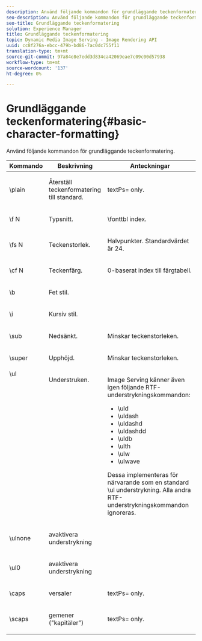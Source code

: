```yaml
---
description: Använd följande kommandon för grundläggande teckenformatering.
seo-description: Använd följande kommandon för grundläggande teckenformatering.
seo-title: Grundläggande teckenformatering
solution: Experience Manager
title: Grundläggande teckenformatering
topic: Dynamic Media Image Serving - Image Rendering API
uuid: cc8f276a-ebcc-479b-bd86-7ac0dc755f11
translation-type: tm+mt
source-git-commit: 97a84e8e7edd3d834ca42069eae7c09c00d57938
workflow-type: tm+mt
source-wordcount: '137'
ht-degree: 0%

---
```



# Grundläggande teckenformatering{#basic-character-formatting}

Använd följande kommandon för grundläggande teckenformatering.

<table id="table_65415B84652F4E7497299AD90AE7C191"> 
 <thead> 
  <tr> 
   <th class="entry"> Kommando </th> 
   <th class="entry"> Beskrivning </th> 
   <th class="entry"> Anteckningar </th> 
  </tr> 
 </thead>
 <tbody> 
  <tr> 
   <td> <span class="codeph"> \plain  </span> </td> 
   <td> <p>Återställ teckenformatering till standard. </p> </td> 
   <td> <p> <span class="codeph"> textPs=  </span> only. </p> </td> 
  </tr> 
  <tr> 
   <td> <span class="codeph"> \f  <span class="varname"> N  </span> </span> </td> 
   <td> <p>Typsnitt. </p> </td> 
   <td> <p> <span class="codeph"> \fonttbl  </span> index. </p> </td> 
  </tr> 
  <tr> 
   <td> <span class="codeph"> \fs  <span class="varname"> N  </span> </span> </td> 
   <td> <p>Teckenstorlek. </p> </td> 
   <td> <p>Halvpunkter. Standardvärdet är 24. </p> </td> 
  </tr> 
  <tr> 
   <td> <span class="codeph"> \cf  <span class="varname"> N  </span> </span> </td> 
   <td> <p>Teckenfärg. </p> </td> 
   <td> <p>0-baserat index till färgtabell. </p> </td> 
  </tr> 
  <tr> 
   <td> <span class="codeph"> \b  </span> </td> 
   <td> <p>Fet stil. </p> </td> 
   <td> <p> </p> </td> 
  </tr> 
  <tr> 
   <td> <span class="codeph"> \i  </span> </td> 
   <td> <p>Kursiv stil. </p> </td> 
   <td> <p> </p> </td> 
  </tr> 
  <tr> 
   <td> <span class="codeph"> \sub  </span> </td> 
   <td> <p>Nedsänkt. </p> </td> 
   <td> <p>Minskar teckenstorleken. </p> </td> 
  </tr> 
  <tr> 
   <td> <span class="codeph"> \super  </span> </td> 
   <td> <p>Upphöjd. </p> </td> 
   <td> <p>Minskar teckenstorleken. </p> </td> 
  </tr> 
  <tr valign="top"> 
   <td> <span class="codeph"> \ul  </span> </td> 
   <td> <p>Understruken. </p> </td> 
   <td> <p>Image Serving känner även igen följande RTF-understrykningskommandon: </p> <p> 
     <ul id="ul_EF2077DD51F94E2E94D8F1FA661F95DE"> 
      <li id="li_F9382148CCCC4A6AB373DD96D28B71EE"> <span class="codeph"> \uld  </span> </li> 
      <li id="li_141276B2082E4AD0A8C7D3BDDADD6EE2"> <span class="codeph"> \uldash  </span> </li> 
      <li id="li_32CE2C69EEFE462FB21F49FF52A65B0B"> <span class="codeph"> \uldashd  </span> </li> 
      <li id="li_DCF3CD4F884845A5A6B84BDD8DB3A572"> <span class="codeph"> \uldashdd  </span> </li> 
      <li id="li_FDEF96CCE14D41BDB878AADCFF73068F"> <span class="codeph"> \uldb  </span> </li> 
      <li id="li_482CCC6F5D8544CCA69DF2A070097ABD"> <span class="codeph"> \ulth  </span> </li> 
      <li id="li_F11C79A6640B4C0684CA5D9733E49F43"> <span class="codeph"> \ulw  </span> </li> 
      <li id="li_84F94D17372B4C0494A9F8AEC951C556"> <span class="codeph"> \ulwave  </span> </li> 
     </ul> </p> <p>Dessa implementeras för närvarande som en standard <span class="codeph"> \ul </span> understrykning. Alla andra RTF-understrykningskommandon ignoreras. </p> </td> 
  </tr> 
  <tr> 
   <td> <span class="codeph"> \ulnone  </span> </td> 
   <td> <p>avaktivera understrykning </p> </td> 
   <td> <p> </p> </td> 
  </tr> 
  <tr> 
   <td> <span class="codeph"> \ul0  </span> </td> 
   <td> <p>avaktivera understrykning </p> </td> 
   <td> <p> </p> </td> 
  </tr> 
  <tr> 
   <td> <span class="codeph"> \caps  </span> </td> 
   <td> <p>versaler </p> </td> 
   <td> <p> <span class="codeph"> textPs=  </span> only. </p> </td> 
  </tr> 
  <tr> 
   <td> <span class="codeph"> \scaps  </span> </td> 
   <td> <p>gemener ("kapitäler") </p> </td> 
   <td> <p> <span class="codeph"> textPs=  </span> only. </p> </td> 
  </tr> 
 </tbody> 
</table>

